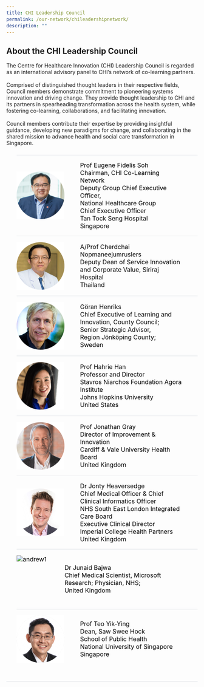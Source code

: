 ```yaml
---
title: CHI Leadership Council
permalink: /our-network/chileadershipnetwork/
description: ""
---
```

<div>
	<h2>About the CHI Leadership Council</h2>
	<div>
The Centre for Healthcare Innovation (CHI) Leadership Council is regarded as an international advisory panel to CHI’s network of co-learning partners.<br><br>
Comprised of distinguished thought leaders in their respective fields, Council members demonstrate commitment to pioneering systems innovation and driving change. They provide thought leadership to CHI and its partners in spearheading transformation across the health system, while fostering co-learning, collaborations, and facilitating innovation.<br><br>
Council members contribute their expertise by providing insightful guidance, developing new paradigms for change, and collaborating in the shared mission to advance health and social care transformation in Singapore.
</div></div>

<style>
    ul.jekyllcodex_accordion {
      position: center;
      margin: 1.4rem 0 !important;
      border-bottom: 1px solid #DBDFE4;
      padding-bottom: 0;
      font-size: 16px;
    }

    ul.jekyllcodex_accordion li {
      border-top: 1px solid #DBDFE4;
      list-style: none;
      margin: 0 auto 0 0 !important;
    }

    ul.jekyllcodex_accordion li input {
      display: none;
    }

    ul.jekyllcodex_accordion li label {
      display: flex;
	    justify-content: space-around;
	    align-items: center;
      cursor: pointer;
      padding: 16px 0;
      margin: 0;
      color: #000000;
      margin-right: 41px;
      font-size: 16px;
    }
	
    ul.jekyllcodex_accordion li label img {
      display: flex;
	    justify-content: space-around;
	    align-items: center;
      cursor: pointer;
      margin: 0;
      color: #000000;
      margin-right: 41px;
      font-size: 16px;
    }

    ul.jekyllcodex_accordion li div {
      padding: 0;
      height: 0;
      overflow: hidden;
      transition: height 0.8s ease-in-out;
    }

    ul.jekyllcodex_accordion li input:checked+label {
      font-weight: 600;
      margin-right: 41px;
    }

    ul.jekyllcodex_accordion li input:checked+label+div {
      display: block;
      height: auto;
      padding: 0;
     overflow: visible;
	   margin: none;
	
    }

    ul.jekyllcodex_accordion li input:checked+label+div p {
      margin-bottom: 24px;
      margin-right: 41px;
    }

    ul.jekyllcodex_accordion li input:checked+label+div p:where(ul.jekyllcodex_accordion li input:checked+label+div p a) {
      margin: 32px 0;
    }

    ul.jekyllcodex_accordion li label::before {
      content: url("https://d33wubrfki0l68.cloudfront.net/2726d99e678e7823e23532634fdd6e83dfe96a99/c39dd/images/chevron-down.svg");
      color: #A6192E;
      font-weight: 400;
      font-size: 16px;
      padding: 0;
      position: absolute;
      right: 0.5rem;
    }

    ul.jekyllcodex_accordion li input:checked+label::before {
      content: url("https://d33wubrfki0l68.cloudfront.net/7468164d2fc2ad4fdea648e6cf2de622c2f70892/1819b/images/chevron-up.svg");
      transform: rotateZ(180deg);
      color: #A6192E;
    }

    ul.jekyllcodex_accordion li ul li {
      list-style-type: disc;
      border-top: 0;
    }

    ul.jekyllcodex_accordion li ol li {
      list-style-type: decimal;
      border-top: 0;
    }

    ul.jekyllcodex_accordion li:hover label {
      color: #A6192E;
    }

    img {
      float: left;
      margin-right: 15px;
	
    }

    p {
      overflow: auto;
      max-height: 300px;
    }
  </style>


  <ul class="jekyllcodex_accordion">
	    <li>
      <input id="accordion-b0" type="checkbox">
      <label for="accordion-b0">
        <img alt="andrew1" style="width:126px;height:125px;float: left;" src="/images/Chairman.png">Prof Eugene Fidelis Soh<br>Chairman, CHI Co-Learning Network<br>Deputy Group Chief Executive Officer,<br>National Healthcare Group<br>Chief Executive Officer<br>Tan Tock Seng Hospital<br>Singapore <br>
      </label>
      <div>
        <style>
          img {
            float: left;
            vertical-align: middle;
          }
          p {
            overflow: auto;
            max-height: 300px;
            font-size: 1em;
          }
        </style> <p>Eugene serves in various leadership roles in public healthcare. He contributes to the development of population health systems, integrated care, hospital management and healthcare innovation. <br><br>

With the National Healthcare Group, Eugene joins up care with partners to serve 1.5 million local residents in Central and North Singapore. At Tan Tock Seng Hospital, he leads the development of future tertiary care models, digitalisation and workforce transformation towards a Hospital Without Walls. <br><br>

To change healthcare, Eugene inspired the set up of the Centre for Healthcare Innovation by bringing together innovation partners from across the health system, across industries and across borders to co-learn and co-create value. 
        </p>
      </div>
    </li>
    <li>
      <input id="accordion-b1" type="checkbox">
      <label for="accordion-b1">
        <img alt="andrew1" style="width:126px;height:125px;float: left;" src="/images/Leaders/prof%20cherdchai-01.png">
        A/Prof Cherdchai Nopmaneejumruslers <br>Deputy Dean of Service Innovation and Corporate Value, Siriraj Hospital <br>Thailand
      </label>
      <div>
        <style>
          img {
            float: left;
            vertical-align: middle;
          }
          p {
            overflow: auto;
            max-height: 300px;
            font-size: 1em;
          }
        </style>
<p>
A/Prof Cherdchai is a respiratory physician by training, and has more than 20 years of experience in Quality improvement, and was instrumental in the setup of R2R unit and methodology.<br><br>

Siriraj Hospital is the first and largest university hospital in Thailand, with almost 2,000 beds and 15,000 employees. It is also the first 5G Smart hospital in the region, with a strong partnership with Huawei Technologies and the National Broadcasting &amp; Telecommunications Commission.
        </p>
      </div>
    </li>
		    <li>
      <input id="accordion-b2" type="checkbox">
      <label for="accordion-b2">
        <img alt="andrew1" style="width:126px;height:125px;float: left;" src="/images/Leaders/go╠êran%20henriks_01%20copy.png">
        Göran Henriks<br>Chief Executive of Learning and Innovation, County Council;<br>Senior Strategic Advisor, <br>Region Jönköping County;
<br>Sweden
      </label>
      <div>
        <style>
          img {
            float: left;
            vertical-align: middle;
          }
          p {
            overflow: auto;
            max-height: 300px;
            font-size: 1em;
          }
        </style>
        <p>
Goran has more than 30 years of experience in management in the Swedish healthcare system. He was the Chief Executive of Qulturum, a centre for quality, leadership, and management development in Jönköping County for 27 years and recently assumed the position as Senior Strategic Advisor for Region Jönköping.<br><br>

Goran has also been Jönköping's project director for the Pursuing Perfection initiative over the last four years.<br><br>

Goran is a Senior Fellow at the Institute for Healthcare Improvement (IHI), and is also part of the Strategic Committee ta the International Forum on Quality and Safety in Healthcare organized by the British Medical Journal and IHI.
        </p>
      </div>
    </li>
	    <li>
      <input id="accordion-b3" type="checkbox">
      <label for="accordion-b3">
        <img alt="andrew1" style="width:126px;height:125px" src="/images/Leaders/prof%20hahrie%20han-01-min.png">
        Prof Hahrie Han <br>Professor and Director <br>Stavros Niarchos Foundation Agora Institute <br>Johns Hopkins University<br>United States 
      </label>
      <div>
        <style>
          img {
            float: left;
            vertical-align: middle;
          }
          p {
            overflow: auto;
            max-height: 300px;
            font-size: 1em;
          }
        </style>
        <p>
Hahrie is a scholar and award-winning author who specializes in the study of organising, social movements, and democracy. She was named the 2022 Social Innovation Thought Leader of the Year by the World Economic Forum's Schwab Foundation and is an elected member of the American Academy of Arts and Sciences. <br><br>

Through her research, she has partnered with a wide range of civic and political organizations and movements around the world, including those in the United States, Europe, Australia, New Zealand, the United Kingdom, and elsewhere. She served on the Obama-Biden Transition Team in 2008-09 and has worked with multiple campaigns.
        </p>
      </div>
    </li>
	    <li>
      <input id="accordion-b4" type="checkbox">
      <label for="accordion-b4">
        <img alt="andrew1" style="width:126px;height:125px;" src="/images/Leaders/prof%20jonathon%20gray-01.png">
        Prof Jonathan Gray <br>Director of Improvement &amp; Innovation <br>Cardiff &amp; Vale University Health Board<br>United Kingdom
      </label>
      <div>
        <style>
          img {
            float: left;
            vertical-align: middle;
          }
          p {
            overflow: auto;
            max-height: 300px;
            font-size: 1em;
          }
        </style>
        <p>
Jonathon is a passionate leader of large scale change, and brings over twenty years of experience as a clinician, academic, executive team member, and as a director of local, national and international improvement and innovation.<br><br>

Notably in 2020 during the Covid-19 pandemic, he led the design, build and operation of Cardiff’s surge hospital. Built in a sports stadium in 4 weeks, the Dragons Heart Hospital was the largest hospital in Wales, and the second largest in the United Kingdom. <br><br>

Jonathon is also a CHI Consultant, supporting keys initiatives such as the CHI Fellowship, CHI Faculty, and the setup of the Health &amp; Social Change Academy. 
        </p>
      </div>
    </li>
	    <li>
      <input id="accordion-b5" type="checkbox">
      <label for="accordion-b5">
        <img alt="andrew1" style="width:126px;height:125px" src="/images/Leaders/jonty_heaversedge-01.png">
       Dr Jonty Heaversedge<br>Chief Medical Officer &amp; 
Chief Clinical Informatics Officer<br>NHS South East London Integrated Care Board<br>Executive Clinical Director<br>Imperial College Health Partners<br>United Kingdom
      </label>
      <div>
        <style>
          img {
            float: left;
            vertical-align: middle;
          }
          p {
            overflow: auto;
            max-height: 300px;
            font-size: 1em;
          }
				</style>
        <p>
Jonty is a practicing GP, author and broadcaster whose ongoing work on the frontline of primary care allows him to retain perspective on both the challenges facing healthcare providers and the needs of patients. <br><br>
 
Jonty has worked as a system leader in London for nearly fifteen years, with experience and passion for digital innovation and data driven population health improvement.
        </p>
      </div>
    </li>
	    <li>
      <input id="accordion-b6" type="checkbox">
      <label for="accordion-b6">
        <img alt="andrew1" style="width:126px;height:125px" src="/images/Leaders/dr%20junaid%20bajwa-01.png">
        Dr Junaid Bajwa<br>Chief Medical Scientist, Microsoft Research;
Physician, NHS;<br>United Kingdom 
      </label>
      <div>
        <style>
          img {
            float: left;
            vertical-align: middle;
          }
          p {
            overflow: auto;
            max-height: 300px;
            font-size: 1em;
          }
        </style>
        <p>
Junaid is the Chief Medical Scientist at Microsoft Research and a practising physician in the the UK’s National Health Service. <br><br>

Junaid has worked across primary care, secondary care, and public health settings in addition to acting as a payer, and policy maker within the UK, where he specialized in informatics, digital transformation, and leadership. <br><br>

He has consulted for health care systems across the US, Europe, Australia, the Middle East, Singapore, and Europe. Academically, he is a Clinical Associate Professor at UCL (University College London), an Associate Fellow at the Stanford Center for Artificial Intelligence in Medicine and Imaging (AIMI Center), and a Visiting Scientist at the Harvard School of Public Health.
        </p>
      </div>
    </li>
	    <li>
      <input id="accordion-b7" type="checkbox">
      <label for="accordion-b7">
        <img alt="andrew1" style="width:126px;height:125px" src="/images/Leaders/profteoyy.png">
        Prof Teo Yik-Ying<br>Dean, Saw Swee Hock <br>School of Public Health <br>National University of Singapore <br>Singapore 
      </label>
      <div>
        <style>
          img {
            float: left;
            vertical-align: middle;
          }
          p {
            overflow: auto;
            max-height: 300px;
            font-size: 1em;
          }
        </style>
        <p>
Professor Yik-Ying Teo is the Dean of the Saw Swee Hock School of Public Health at the National University of Singapore.<br><br>

Prior to his Deanship, he was the Founding Director of the School’s Centre for Health Services and Policy Research (CHSPR) and also served as the Director of the Centre for Infectious Disease Epidemiology and Research (CIDER) from 2015 to 2017.<br><br>

He is presently a member on the Council of Scientists for the International Human Frontier Science Program, as well as a governing board member of the Regional Centre for Tropical Medicine and Public Health Network for Southeast Asia.
        </p>
      </div>
    </li>

</ul>